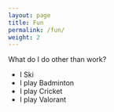 ```yaml
---
layout: page
title: Fun
permalink: /fun/
weight: 2
---
```


What do I do other than work?

<ul>
    <li>I Ski</li>
    <li>I play Badminton</li>
    <li>I play Cricket</li>
    <li>I play Valorant</li>
</ul>